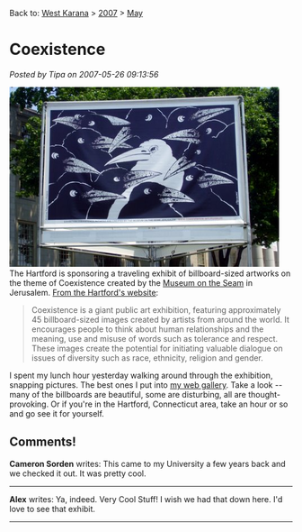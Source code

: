 Back to: [West Karana](/posts/westkarana.md) > [2007](/posts/2007/westkarana.md) > [May](./westkarana.md)
# Coexistence

*Posted by Tipa on 2007-05-26 09:13:56*

![stp60417.jpg](../../../uploads/2007/05/stp60417.jpg)
The Hartford is sponsoring a traveling exhibit of billboard-sized artworks on the theme of Coexistence created by the [Museum on the Seam](http://www.coexistence.art.museum/) in Jerusalem. [From the Hartford's website](http://www.thehartford.com/coexistence/ "The Hartford presents Coexistence"):

> Coexistence is a giant public art exhibition, featuring approximately 45 billboard-sized images created by artists from around the world. It encourages people to think about human relationships and the meaning, use and misuse of words such as tolerance and respect. These images create the potential for initiating valuable dialogue on issues of diversity such as race, ethnicity, religion and gender.


I spent my lunch hour yesterday walking around through the exhibition, snapping pictures. The best ones I put into [my web gallery](http://picasaweb.google.com/brendahol/Coexistence). Take a look -- many of the billboards are beautiful, some are disturbing, all are thought-provoking. Or if you're in the Hartford, Connecticut area, take an hour or so and go see it for yourself.
## Comments!

**Cameron Sorden** writes: This came to my University a few years back and we checked it out. It was pretty cool.

---

**Alex** writes: Ya, indeed. Very Cool Stuff! I wish we had that down here. I'd love to see that exhibit.

---

